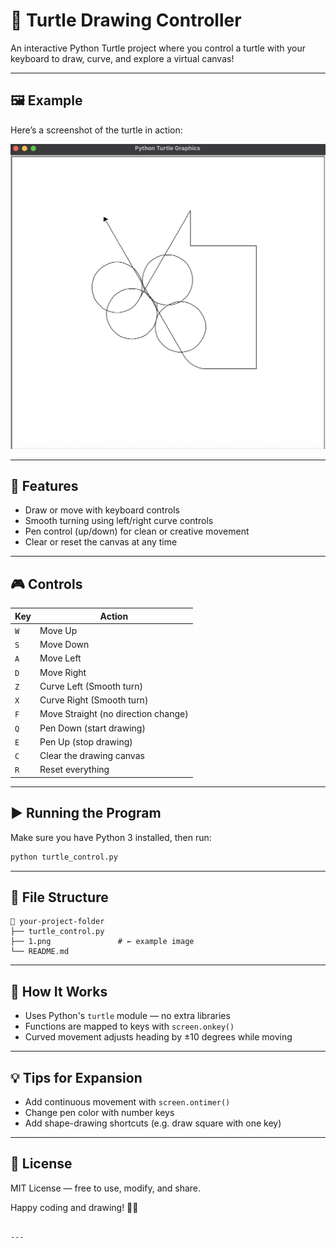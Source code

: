 # 🐢 Turtle Drawing Controller

An interactive Python Turtle project where you control a turtle with your keyboard to draw, curve, and explore a virtual canvas!

---

## 🖼️ Example

Here’s a screenshot of the turtle in action:

![Turtle Drawing Example](Etch-A-Sketch-App-Python/1.png)

---

## 🎯 Features

- Draw or move with keyboard controls
- Smooth turning using left/right curve controls
- Pen control (up/down) for clean or creative movement
- Clear or reset the canvas at any time

---

## 🎮 Controls

| Key  | Action                          |
|------|---------------------------------|
| `W`  | Move Up                         |
| `S`  | Move Down                       |
| `A`  | Move Left                       |
| `D`  | Move Right                      |
| `Z`  | Curve Left (Smooth turn)        |
| `X`  | Curve Right (Smooth turn)       |
| `F`  | Move Straight (no direction change) |
| `Q`  | Pen Down (start drawing)        |
| `E`  | Pen Up (stop drawing)           |
| `C`  | Clear the drawing canvas        |
| `R`  | Reset everything                |

---

## ▶️ Running the Program

Make sure you have Python 3 installed, then run:

```bash
python turtle_control.py
````

---

## 📁 File Structure

```
📁 your-project-folder
├── turtle_control.py
├── 1.png               # ← example image
└── README.md
```

---

## 🧠 How It Works

* Uses Python's `turtle` module — no extra libraries
* Functions are mapped to keys with `screen.onkey()`
* Curved movement adjusts heading by ±10 degrees while moving

---

## 💡 Tips for Expansion

* Add continuous movement with `screen.ontimer()`
* Change pen color with number keys
* Add shape-drawing shortcuts (e.g. draw square with one key)

---

## 📄 License

MIT License — free to use, modify, and share.



Happy coding and drawing! 🎨🐢

```

---
